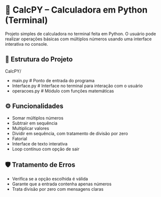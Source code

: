 # 🧮 CalcPY – Calculadora em Python (Terminal)

Projeto simples de calculadora no terminal feita em Python. O usuário pode realizar operações básicas com múltiplos números usando uma interface interativa no console.

## 📁 Estrutura do Projeto

CalcPY/
-  main.py # Ponto de entrada do programa
-  Interface.py # Interface no terminal para interação com o usuário
- operacoes.py # Módulo com funções matemáticas

## ⚙️ Funcionalidades

- Somar múltiplos números
- Subtrair em sequência
- Multiplicar valores
- Dividir em sequência, com tratamento de divisão por zero
- Fatorial
- Interface de texto interativa
- Loop contínuo com opção de sair

## 🛡️ Tratamento de Erros
- Verifica se a opção escolhida é válida
- Garante que a entrada contenha apenas números
- Trata divisão por zero com mensagens claras
